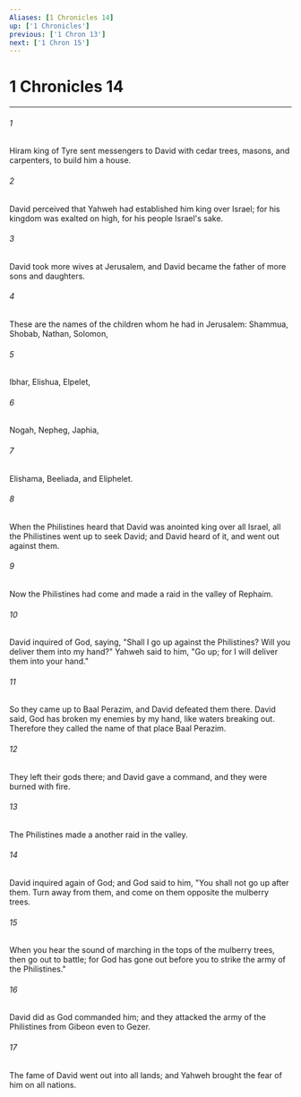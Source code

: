 ```yaml
---
Aliases: [1 Chronicles 14]
up: ['1 Chronicles']
previous: ['1 Chron 13']
next: ['1 Chron 15']
---
```

# 1 Chronicles 14
***





###### 1 

Hiram king of Tyre sent messengers to David with cedar trees, masons, and carpenters, to build him a house. 



###### 2 

David perceived that Yahweh had established him king over Israel; for his kingdom was exalted on high, for his people Israel's sake. 



###### 3 

David took more wives at Jerusalem, and David became the father of more sons and daughters. 



###### 4 

These are the names of the children whom he had in Jerusalem: Shammua, Shobab, Nathan, Solomon, 



###### 5 

Ibhar, Elishua, Elpelet, 



###### 6 

Nogah, Nepheg, Japhia, 



###### 7 

Elishama, Beeliada, and Eliphelet. 



###### 8 

When the Philistines heard that David was anointed king over all Israel, all the Philistines went up to seek David; and David heard of it, and went out against them. 



###### 9 

Now the Philistines had come and made a raid in the valley of Rephaim. 



###### 10 

David inquired of God, saying, "Shall I go up against the Philistines? Will you deliver them into my hand?" Yahweh said to him, "Go up; for I will deliver them into your hand." 



###### 11 

So they came up to Baal Perazim, and David defeated them there. David said, God has broken my enemies by my hand, like waters breaking out. Therefore they called the name of that place Baal Perazim. 



###### 12 

They left their gods there; and David gave a command, and they were burned with fire. 



###### 13 

The Philistines made a another raid in the valley. 



###### 14 

David inquired again of God; and God said to him, "You shall not go up after them. Turn away from them, and come on them opposite the mulberry trees. 



###### 15 

When you hear the sound of marching in the tops of the mulberry trees, then go out to battle; for God has gone out before you to strike the army of the Philistines." 



###### 16 

David did as God commanded him; and they attacked the army of the Philistines from Gibeon even to Gezer. 



###### 17 

The fame of David went out into all lands; and Yahweh brought the fear of him on all nations.
